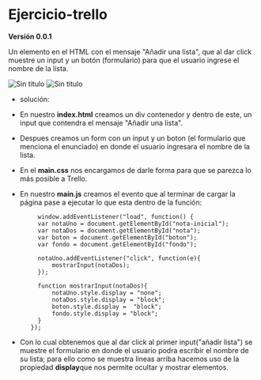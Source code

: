 # Ejercicio-trello

**Versión 0.0.1**

  Un elemento en el HTML con el mensaje "Añadir una lista", que al dar click muestre un input y un botón (formulario) para que el usuario ingrese el nombre de la lista.

![Sin titulo](http://i64.tinypic.com/2954zs1.png) ![Sin titulo](http://i66.tinypic.com/20f4uir.png) 

* solución:

 - En nuestro **index.html** creamos un div contenedor y dentro de este, un input que contendra el mensaje "Añadir una lista".
 - Despues creamos un form con un input y un boton (el formulario que menciona el enunciado) en donde el usuario ingresara el nombre de la lista.
 - En el **main.css** nos encargamos de darle forma para que se parezca lo más posible a Trello.
 - En nuestro **main.js**  creamos el evento que al terminar de cargar la página pase a ejecutar lo que esta dentro de la función:
 
            window.addEventListener("load", function() {
          	var notaUno = document.getElementById("nota-inicial");
          	var notaDos = document.getElementById("nota");
          	var boton = document.getElementById("boton");
          	var fondo = document.getElementById("fondo");
          
          	notaUno.addEventListener("click", function(e){
          		mostrarInput(notaDos);
          	});
          
          	function mostrarInput(notaDos){
          		notaUno.style.display = "none";
          		notaDos.style.display = "block";
          		boton.style.display =  "block";
          		fondo.style.display = "block";
          	}
          });

 - Con lo cual obtenemos que al dar click al primer input("añadir lista") se muestre el formulario en donde el usuario podra escribir el nombre de su lista; para ello como se muestra lineas arriba hacemos uso de la propiedad **display**que nos permite ocultar y mostrar elementos.
